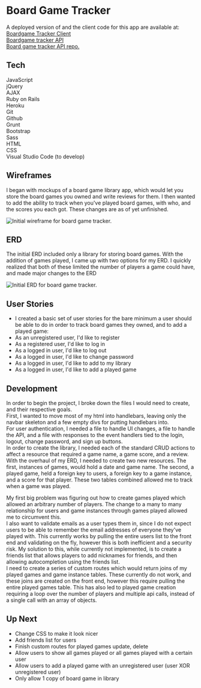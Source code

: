 # Board Game Tracker

A deployed version of and the client code for this app are available at:  
[Boardgame Tracker Client](https://taharon.github.io/boardgame_tracker/)  
[Boardgame tracker API](https://project-2-api-248.herokuapp.com/)  
[Board game tracker API repo.](https://github.com/taharon/Project_2_API)  

## Tech

JavaScript  
jQuery  
AJAX  
Ruby on Rails  
Heroku  
Git  
Github  
Grunt  
Bootstrap  
Sass  
HTML  
CSS  
Visual Studio Code (to develop)  

## Wireframes

I began with mockups of a board game library app, which would let you store the board games you owned and write reviews for them. I then wanted to add the ability to track when you've played board games, with who, and the scores you each got. These changes are as of  yet unfinished.

![Initial wireframe for board game tracker.](https://i.imgur.com/TQjORF2.jpg)

## ERD

The initial ERD included only a library for storing board games. With the addition of games played, I came up with two options for my ERD. I quickly realized that both of these limited the number of players a game could have, and made major changes to the ERD

![Initial ERD for board game tracker.](https://i.imgur.com/CdaQuBy.jpg)

## User Stories

- I created a basic set of user stories for the bare minimum a user should be able to do in order to track board games they owned, and to add a played game:  
- As an unregistered user, I'd like to register  
- As a registered user, I'd like to log in  
- As a logged in user, I'd like to log out  
- As a logged in user, I'd like to change password  
- As a logged in user, I'd like to add to my library  
- As a logged in user, I'd like to add a played game  

## Development

In order to begin the project, I broke down the files I would need to create, and their respective goals.  
First, I wanted to move most of my html into handlebars, leaving only the navbar skeleton and a few empty divs for putting handlebars into.  
For user authentication, I needed a file to handle UI changes, a file to handle the API, and a file with responses to the event handlers tied to the login, logout, change password, and sign up buttons.  
In order to create the library, I needed each of the standard CRUD actions to affect a resource that required a game name, a game score, and a review.  
With the overhaul of my ERD, I needed to create two new resources. The first, instances of games, would hold a date and game name. The second, a played game, held a foreign key to users, a foreign key to a game instance, and a score for that player. These two tables combined allowed me to track when a game was played.  

My first big problem was figuring out how to create games played which allowed an arbitrary number of players. The change to a many to many relationship for users and game instances through games played allowed me to circumvent this.  
I also want to validate emails as a user types them in, since I do not expect users to be able to remember the email addresses of everyone they've played with. This currently works by pulling the entire users list to the front end and validating on the fly, however this is both inefficient and a security risk. My solution to this, while currently not implemented, is to create a friends list that allows players to add nicknames for friends, and then allowing autocompletion using the friends list.  
I need to create a series of custom routes which would return joins of my played games and game instance tables. These currently do not work, and these joins are created on the front end, however this require pulling the entire played games table. This has also led to played game creation requiring a loop over the number of players and multiple api calls, instead of a single call with an array of objects.

## Up Next

- Change CSS to make it look nicer  
- Add friends list for users  
- Finish custom routes for played games update, delete  
- Allow users to show all games played or all games played with a certain user  
- Allow users to add a played game with an unregistered user (user XOR unregistered user)  
- Only allow 1 copy of board game in library  

